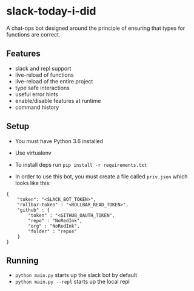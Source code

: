 # slack-today-i-did

A chat-ops bot designed around the principle of ensuring that types for functions are correct.


## Features

- slack and repl support
- live-reload of functions
- live-reload of the entire project
- type safe interactions
- useful error hints
- enable/disable features at runtime
- command history

## Setup

- You must have Python 3.6 installed
- Use virtualenv
- To install deps run `pip install -r requirements.txt`

- In order to use this bot, you must create a file called `priv.json` which looks like this:
```
{
    "token": "<SLACK_BOT_TOKEN>",
    "rollbar-token" : "<ROLLBAR_READ_TOKEN>",
    "github" : {
        "token" : "<GITHUB_OAUTH_TOKEN",
        "repo" : "NoRedInk",
        "org" : "NoRedInk",
        "folder" : "repos"
    }
}

```

## Running

- `python main.py` starts up the slack bot by default
- `python main.py --repl` starts up the local repl


